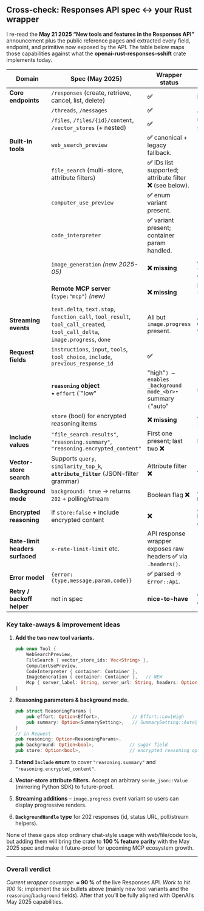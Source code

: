 ## Cross-check: Responses API spec ↔ your Rust wrapper

I re-read the **May 21 2025 “New tools and features in the Responses API”** announcement plus the public reference pages and extracted every field, endpoint, and primitive now exposed by the API. The table below maps those capabilities against what the **openai-rust-responses-sshift** crate implements today.

| Domain                          | Spec (May 2025)                                                                                                             | Wrapper status                                                   | Notes / gaps                                                                                   |               |                                                                                                    |
| ------------------------------- | --------------------------------------------------------------------------------------------------------------------------- | ---------------------------------------------------------------- | ---------------------------------------------------------------------------------------------- | ------------- | -------------------------------------------------------------------------------------------------- |
| **Core endpoints**              | `/responses` (create, retrieve, cancel, list, delete)                                                                       | **✅**                                                            | Matches.                                                                                       |               |                                                                                                    |
|                                 | `/threads`, `/messages`                                                                                                     | **✅**                                                            | All CRUD + pagination.                                                                         |               |                                                                                                    |
|                                 | `/files`, `/files/{id}/content`, `/vector_stores` (+ nested)                                                                | **✅**                                                            | Upload w/ MIME, download, vector-store search.                                                 |               |                                                                                                    |
| **Built-in tools**              | `web_search_preview`                                                                                                        | **✅** canonical + legacy fallback.                               |                                                                                                |               |                                                                                                    |
|                                 | `file_search` (multi-store, attribute filters)                                                                              | **✅** IDs list supported; attribute filter **❌** (see below).    |                                                                                                |               |                                                                                                    |
|                                 | `computer_use_preview`                                                                                                      | **✅** enum variant present.                                      |                                                                                                |               |                                                                                                    |
|                                 | `code_interpreter`                                                                                                          | **✅** variant present; container param handled.                  |                                                                                                |               |                                                                                                    |
|                                 | `image_generation` *(new 2025-05)*                                                                                          | **❌ missing**                                                    | Add `Tool::ImageGeneration { container: Container }`, plus stream event for progressive image. |               |                                                                                                    |
|                                 | **Remote MCP server** (`type:"mcp"`) *(new)*                                                                                | **❌ missing**                                                    | Needs open struct: `Tool::Mcp { server_label, server_url, headers }`.                          |               |                                                                                                    |
| **Streaming events**            | `text.delta`, `text.stop`, `function_call`, `tool_result`, `tool_call_created`, `tool_call_delta`, `image.progress`, `done` | All but `image.progress` present.                                | Add `ImageProgress { url: Option<String>, index: u32 }` variant.                               |               |                                                                                                    |
| **Request fields**              | `instructions`, `input`, `tools`, `tool_choice`, `include`, `previous_response_id`                                          | **✅**                                                            |                                                                                                |               |                                                                                                    |
|                                 | **`reasoning` object**<br>• `effort` (\`"low"                                                                               | "high"`) – enables _background mode_<br>• `summary` (`"auto"     | string\`) – returns reasoning summary                                                          | **❌ missing** | Add `reasoning: Option<ReasoningParams>` struct; surface `background: bool` alias for convenience. |
|                                 | `store` (bool) for encrypted reasoning items                                                                                | **❌ missing**                                                    | Add boolean + `Include::ReasoningEncryptedContent`.                                            |               |                                                                                                    |
| **Include values**              | `"file_search.results"`, `"reasoning.summary"`, `"reasoning.encrypted_content"`                                             | First one present; last two **❌**                                | Extend `Include` enum.                                                                         |               |                                                                                                    |
| **Vector-store search**         | Supports `query`, `similarity_top_k`, **`attribute_filter`** (JSON-filter grammar)                                          | Attribute filter **❌**                                           | Accept `serde_json::Value` for filters.                                                        |               |                                                                                                    |
| **Background mode**             | `background: true` → returns `202` + polling/stream                                                                         | Boolean flag **❌**                                               | Add to request; treat HTTP 202 as `BackgroundHandle` (id + status).                            |               |                                                                                                    |
| **Encrypted reasoning**         | If `store:false` + include encrypted content                                                                                | **❌**                                                            | After adding `store`/`include`, decode base64 blob to bytes for user convenience.              |               |                                                                                                    |
| **Rate-limit headers surfaced** | `x-rate-limit-limit` etc.                                                                                                   | API response wrapper exposes raw headers **✅** via `.headers()`. |                                                                                                |               |                                                                                                    |
| **Error model**                 | `{error:{type,message,param,code}}`                                                                                         | **✅** parsed → `Error::Api`.                                     |                                                                                                |               |                                                                                                    |
| **Retry / backoff helper**      | not in spec                                                                                                                 | **nice-to-have**                                                 | Could expose `RetryPolicy` trait; out-of-scope for parity.                                     |               |                                                                                                    |

### Key take-aways & improvement ideas

1. **Add the two new tool variants.**

   ```rust
   pub enum Tool {
       WebSearchPreview,
       FileSearch { vector_store_ids: Vec<String> },
       ComputerUsePreview,
       CodeInterpreter { container: Container },
       ImageGeneration { container: Container },   // NEW
       Mcp { server_label: String, server_url: String, headers: Option<HashMap<String,String>> }, // NEW
   }
   ```

2. **Reasoning parameters & background mode.**

   ```rust
   pub struct ReasoningParams {
       pub effort: Option<Effort>,            // Effort::Low|High
       pub summary: Option<SummarySetting>,   // SummarySetting::Auto|Text(String)
   }
   // in Request
   pub reasoning: Option<ReasoningParams>,
   pub background: Option<bool>,             // sugar field
   pub store: Option<bool>,                  // encrypted reasoning opt-out
   ```

3. **Extend `Include` enum** to cover `"reasoning.summary"` and `"reasoning.encrypted_content"`.

4. **Vector-store attribute filters.**
   Accept an arbitrary `serde_json::Value` (mirroring Python SDK) to future-proof.

5. **Streaming additions** – `image.progress` event variant so users can display progressive renders.

6. **`BackgroundHandle` type** for 202 responses (id, status URL, poll/stream helpers).

None of these gaps stop ordinary chat-style usage with web/file/code tools, but adding them will bring the crate to **100 % feature parity** with the May 2025 spec and make it future-proof for upcoming MCP ecosystem growth.

---

### Overall verdict

*Current wrapper coverage*: **≈ 90 %** of the live Responses API.
*Work to hit 100 %*: implement the six bullets above (mainly new tool variants and the `reasoning`/`background` fields). After that you’ll be fully aligned with OpenAI’s May 2025 capabilities.

